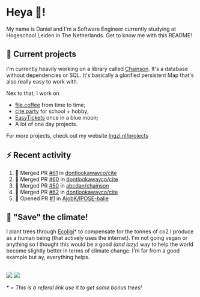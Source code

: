 # Heya 👋!

My name is Daniel and I'm a Software Engineer currently studying at Hogeschool Leiden in The Netherlands. Get to know me with this README!

## 💪 Current projects
I'm currently heavily working on a library called [Chainson](https://github.com/abcdan/chainson). It's a database without dependencies or SQL. It's basically a glorified persistent Map that's also really easy to work with.

Nex to that, I work on
- [file.coffee](https://file.coffee) from time to time;
- [cite.party](https://cite.party) for school + hobby;
- [EasyTickets](https://easytickets.xyz) once in a blue moon;
- A lot of one day projects.

For more projects, check out my website [lngzl.nl/projects](https://lngzl.nl/projects)

## ⚡ Recent activity
<!--START_SECTION:activity-->
1. 🎉 Merged PR [#61](https://github.com/dontlookawayco/cite/pull/61) in [dontlookawayco/cite](https://github.com/dontlookawayco/cite)
2. 🎉 Merged PR [#60](https://github.com/dontlookawayco/cite/pull/60) in [dontlookawayco/cite](https://github.com/dontlookawayco/cite)
3. 🎉 Merged PR [#50](https://github.com/abcdan/chainson/pull/50) in [abcdan/chainson](https://github.com/abcdan/chainson)
4. 🎉 Merged PR [#62](https://github.com/dontlookawayco/cite/pull/62) in [dontlookawayco/cite](https://github.com/dontlookawayco/cite)
5. 💪 Opened PR [#1](https://github.com/AjobK/IPOSE-balie/pull/1) in [AjobK/IPOSE-balie](https://github.com/AjobK/IPOSE-balie)
<!--END_SECTION:activity-->

## 🌳 "Save" the climate!
I plant trees through <a href="https://ecologi.com/lngzl?r=6005cc57f70194001deaedfa">Ecoligi</a>* to compensate for the tonnes of co2 I produce as a human being (that actively uses the internet). I'm not going vegan or anything so I thought this would be a good _(and lazy)_ way to help the world become slightly better in terms of climate change. I'm far from a good example but ay, everything helps.

<br><a href="https://ecologi.com/lngzl?r=6005cc57f70194001deaedfa"><img src="https://img.shields.io/ecologi/trees/lngzl"></a> <a href="https://ecologi.com/lngzl?r=6005cc57f70194001deaedfa"><img src="https://img.shields.io/ecologi/carbon/lngzl"></a>



_\* = This is a referal link use it to get some bonus trees!_
